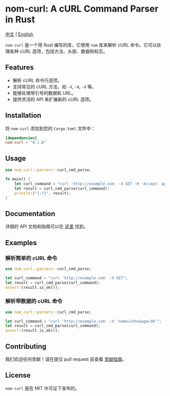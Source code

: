 # nom-curl: A cURL Command Parser in Rust

[中文](./readme-cn.md) | [English](./readme.md) 

`nom-curl` 是一个用 Rust 编写的库，它使用 `nom` 库来解析 cURL 命令。它可以处理各种 cURL 选项，包括方法、头部、数据和标志。

## Features

- 解析 cURL 命令行选项。
- 支持常见的 cURL 方法，如 `-X`, `-H`, `-d` 等。
- 能够处理带引号的数据和 URL。
- 提供灵活的 API 来扩展新的 cURL 选项。

## Installation

将 `nom-curl` 添加到您的 `Cargo.toml` 文件中：

```toml
[dependencies]
nom-curl = "0.1.8"
```

## Usage

```rust
use nom_curl::parsers::curl_cmd_parse;

fn main() {
    let curl_command = "curl 'http://example.com' -X GET -H 'Accept: application/json'";
    let result = curl_cmd_parse(curl_command);
    println!("{:?}", result);
}
```

## Documentation

详细的 API 文档和指南可以在 [这里](https://docs.rs/nom-curl) 找到。

## Examples

### 解析简单的 cURL 命令

```rust
use nom_curl::parsers::curl_cmd_parse;

let curl_command = "curl 'http://example.com' -X GET";
let result = curl_cmd_parse(curl_command);
assert!(result.is_ok());
```

### 解析带数据的 cURL 命令

```rust
use nom_curl::parsers::curl_cmd_parse;

let curl_command = "curl 'http://example.com' -d 'name=John&age=30'";
let result = curl_cmd_parse(curl_command);
assert!(result.is_ok());
```

## Contributing

我们欢迎任何贡献！请在提交 pull request 前查看 [贡献指南](https://github.com/yourusername/nom-curl/blob/master/CONTRIBUTING.md)。

## License

`nom-curl` 是在 MIT 许可证下发布的。